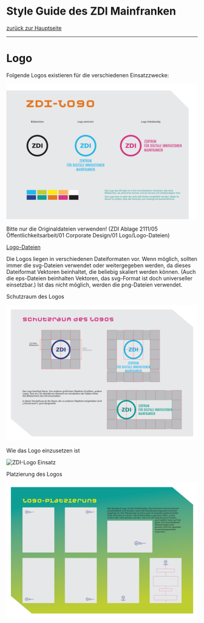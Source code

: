 # Style Guide des ZDI Mainfranken
[zurück zur Hauptseite](Readme.md)

---

# Logo

Folgende Logos existieren für die verschiedenen Einsatzzwecke:

![Übersicht ZDI-Logos](/images/Uebersicht-ZDI-Logos.png)

  
Bitte nur die Originaldateien verwenden! (ZDI Ablage 2111/05 Öffentlichkeitsarbeit/01 Corporate Design/01 Logo/Logo-Dateien)

[Logo-Dateien](/ZDI%20Ablage%202111/05%20%C3%96ffentlichkeitsarbeit/01%20Corporate%20Design/01%20Logo/Logo-Dateien)

Die Logos liegen in verschiedenen Dateiformaten vor. Wenn möglich, sollten immer die svg-Dateien verwendet oder weitergegeben werden, da dieses Dateiformat Vektoren beinhaltet, die beliebig skaliert werden können. (Auch die eps-Dateien beinhalten Vektoren, das svg-Format ist doch universeller einsetzbar.) Ist das nicht möglich, werden die png-Dateien  verwendet.

Schutzraum des Logos

![ZDI-Logo Schutzraum](/images/ZDI-Logo-Schutzraum.png)

  
Wie das Logo einzusetzen ist

![ZDI-Logo Einsatz](/images/ZDI-Logo-Einsatz.png)

  
Platzierung des Logos

![ZDI-Logo Platzierung](/images/ZDI-Logo-Platzierung.png)